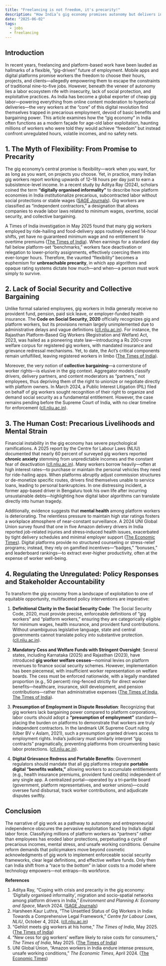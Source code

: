 ```yaml
---
title: "Freelancing is not freedom, it's precarity!"
description: "How India’s gig economy promises autonomy but delivers insecurity and exploitation"
date: "2025-06-02"
tags:
  - jobs
  - freelancing
---
```


## Introduction

In recent years, freelancing and platform-based work have been lauded as hallmarks of a flexible, “gig-driven” future of employment. Mobile apps and digital platforms promise workers the freedom to choose their hours, projects, and clients—allegedly empowering them to escape the constraints of traditional nine-to-five jobs. However, beneath the veneer of autonomy lies a labor ecosystem rife with insecurity, lack of social protection, and exploitative practices. As India has become a global exporter of cheap gig labor—powering everything from online content moderation to hyperlocal deliveries—the very workers at the “core” of this digital revolution find themselves trapped in precarious employment, devoid of basic benefits and bargaining power. This article examines how the “gig economy” in India often functions as a modern façade for age-old labor exploitation, haunting millions of workers who were told they would achieve “freedom” but instead confront unregulated hours, volatile incomes, and no safety nets.

## 1. The Myth of Flexibility: From Promise to Precarity

The gig economy’s central promise is flexibility—work when you want, for as long as you want, on projects you choose. Yet, in practice, many Indian gig workers report working upwards of 12–18 hours per day just to earn a subsistence-level income. In a recent study by Aditya Ray (2024), scholars coined the term **“digitally organised informality”** to describe how platform economies in India institutionalize precarious, subcontracted labor without social protections or stable wages ([SAGE Journals][1]). Gig workers are classified as “independent contractors,” a designation that allows companies to evade labor laws related to minimum wages, overtime, social security, and collective bargaining.

A Times of India investigation in May 2025 found that many gig workers employed by ride-hailing and food-delivery apps routinely exceed 14-hour shifts, yet have no guaranteed minimum wage and no entitlement to overtime premiums ([The Times of India][2]). When earnings for a standard day fall below platform-set “benchmarks,” workers face deactivation or relegation to lower-priority assignments, effectively coercing them into ever-longer hours. Therefore, the vaunted “flexibility” becomes a euphemism for **unbreachable precarity**, in which app algorithms and opaque rating systems dictate how much—and when—a person must work simply to survive.

## 2. Lack of Social Security and Collective Bargaining

Unlike formal salaried employees, gig workers in India generally receive no provident fund, pension, paid sick leave, or employer-funded health insurance. The **Code on Social Security, 2020** officially recognizes gig and platform workers, but its provisions remain largely unimplemented due to administrative delays and vague definitions ([cll.nliu.ac.in][3]). For instance, the Rajasthan Platform-Based Gig Workers (Registration and Welfare) Act, 2023, was hailed as a pioneering state law—introducing a Rs 200-crore welfare corpus for registered gig workers, with mandated insurance and grievance redressal mechanisms. Yet, to date, the Act’s critical components remain unfulfilled, leaving registered workers in limbo ([The Times of India][2]).

Moreover, the very notion of **collective bargaining**—a cornerstone of worker rights—is elusive in the gig context. Aggregator models classify drivers, delivery partners, and content moderators as “partners,” not employees, thus depriving them of the right to unionize or negotiate directly with platform owners. In March 2024, a Public Interest Litigation (PIL) filed on behalf of gig workers sought recognition of their right to organize and demand social security as a fundamental entitlement. However, the case remains pending before the Supreme Court of India, with no clear timeline for enforcement ([cll.nliu.ac.in][3]).


## 3. The Human Cost: Precarious Livelihoods and Mental Strain

Financial instability in the gig economy has severe psychological ramifications. A 2025 report by the Centre for Labour Laws (NLIU) documented that nearly 60 percent of surveyed gig workers reported **chronic anxiety** stemming from unpredictable incomes and the constant fear of deactivation ([cll.nliu.ac.in][3]). Many workers borrow heavily—often at high interest rates—to purchase or maintain the personal vehicles they need for ride-hailing apps. When platforms abruptly adjust commission structures or de-monetize specific routes, drivers find themselves unable to service loans, leading to personal bankruptcies. In one distressing incident, a former app-based driver in Bengaluru took his own life after incurring unsustainable debts—highlighting how digital labor algorithms can translate directly into human tragedy.

Additionally, evidence suggests that **mental health** among platform workers is deteriorating. The relentless pressure to maintain high star ratings fosters a workplace atmosphere of near-constant surveillance. A 2024 UNI Global Union survey found that one in five Amazon delivery drivers in India reported job-related injuries and stress‐induced health issues, exacerbated by tight delivery schedules and minimal employer support ([The Economic Times][4]). Digital platforms provide no structured counseling or stress-relief programs; instead, they rely on gamified incentives—“badges,” “bonuses,” and leaderboard rankings—to extract ever-higher productivity, often at the expense of worker well-being.


## 4. Regulating the Unregulated: Policy Responses and Stakeholder Accountability

To transform the gig economy from a landscape of exploitation to one of equitable opportunity, multifaceted policy interventions are imperative:

1. **Definitional Clarity in the Social Security Code**: The Social Security Code, 2020, must provide precise, enforceable definitions of “gig workers” and “platform workers,” ensuring they are categorically eligible for minimum wages, health insurance, and provident fund contributions. Without unambiguous legislative language, state and central governments cannot translate policy into substantive protection. ([cll.nliu.ac.in][3]).

2. **Mandatory Cess and Welfare Funds with Stringent Oversight**: Several states, including Karnataka (2025) and Rajasthan (2023), have introduced **gig worker welfare cesses**—nominal levies on platform revenues to finance social security schemes. However, implementation has been piecemeal, with insufficient worker representation on welfare boards. The cess must be enforced nationwide, with a legally mandated proportion (e.g., 50 percent) ring-fenced strictly for direct worker benefits—healthcare, insurance, skill development, and pension contributions—rather than administrative expenses ([The Times of India][5], [The Times of India][2]).

3. **Presumption of Employment in Dispute Resolution**: Recognizing that gig workers lack bargaining power compared to platform corporations, labor courts should adopt a **“presumption of employment”** standard—placing the burden on platforms to demonstrate that workers are truly independent contractors. In the landmark UK Supreme Court ruling (Uber BV v Aslam, 2021), such a presumption granted drivers access to employment rights. India’s judiciary must similarly interpret “gig contracts” pragmatically, preventing platforms from circumventing basic labor protections. ([cll.nliu.ac.in][3]).

4. **Digital Grievance Redress and Portable Benefits**: Government regulators should mandate that all gig platforms integrate **portable digital “benefits wallets,”** allowing workers to accumulate entitlements (e.g., health insurance premiums, provident fund credits) independent of any single app. A centralized portal—operated by a tri‐partite board (government, platform representatives, and worker unions)—could oversee fund disbursal, track worker contributions, and adjudicate disputes swiftly.


## Conclusion

The narrative of gig work as a pathway to autonomy and entrepreneurial independence obscures the pervasive exploitation faced by India’s digital labor force. Classifying millions of platform workers as “partners” rather than employees has eroded labor protections, perpetuating a cycle of precarious incomes, mental stress, and unsafe working conditions. Genuine reform demands that policymakers move beyond cosmetic acknowledgments of gig work to implement enforceable social security frameworks, clear legal definitions, and effective welfare funds. Only then can India shift from a “race to the bottom” in labor costs to a model where technology empowers—not entraps—its workforce.


**References**

1. Aditya Ray, “Coping with crisis and precarity in the gig economy: ‘Digitally organised informality’, migration and socio-spatial networks among platform drivers in India,” *Environment and Planning A: Economy and Space*, March 2024. ([SAGE Journals][1])
2. Harsheen Kaur Luthra, “The Unsettled Status of Gig Workers in India: Towards a Comprehensive Legal Framework,” *Centre for Labour Laws, NLIU*, October 4, 2024. ([cll.nliu.ac.in][3])
3. “Gehlot meets gig workers at his home,” *The Times of India*, May 2025. ([The Times of India][2])
4. “New cess for gig workers’ welfare likely to raise costs for consumers,” *The Times of India*, May 2025. ([The Times of India][5])
5. UNI Global Union, “Amazon workers in India endure intense pressure, unsafe working conditions,” *The Economic Times*, April 2024. ([The Economic Times][4])



[1]: https://journals.sagepub.com/doi/full/10.1177/0308518X231220296?utm_source=chatgpt.com "Coping with crisis and precarity in the gig economy: ‘Digitally organised informality’, migration and socio-spatial networks among platform drivers in India - Aditya Ray, 2024"
[2]: https://timesofindia.indiatimes.com/city/jaipur/gehlot-meets-gig-workers-at-his-home/articleshow/121541391.cms?utm_source=chatgpt.com "Gehlot meets gig workers at his home"
[3]: https://cll.nliu.ac.in/the-unsettled-status-of-gig-workers-in-india-towards-a-comprehensive-legal-framework/?utm_source=chatgpt.com "The Unsettled Status of Gig Workers in India: Towards a Comprehensive Legal Framework – Centre For Labour Laws"
[4]: https://economictimes.indiatimes.com/topic/edtech-layoffs?utm_source=chatgpt.com "edtech layoffs: Latest News & Videos, Photos about edtech layoffs | The Economic Times - Page 1"
[5]: https://timesofindia.indiatimes.com/city/bengaluru/new-cess-for-gig-workers-welfare-likely-to-raise-costs-for-consumers/articleshow/121470713.cms?utm_source=chatgpt.com "New cess for gig workers' welfare likely to raise costs for consumers"

